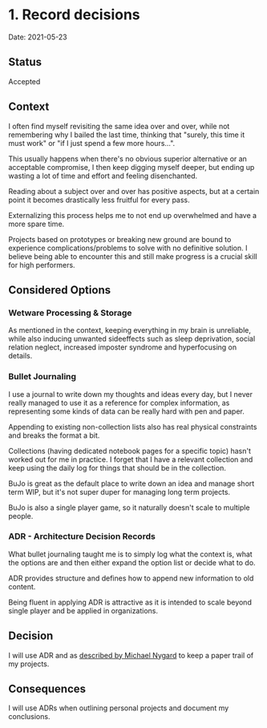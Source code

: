 # 1. Record decisions

Date: 2021-05-23

## Status

Accepted

## Context

I often find myself revisiting the same idea over and over, while not remembering why I bailed the last time, thinking that "surely, this time it must work" or "if I just spend a few more hours...".

This usually happens when there's no obvious superior alternative or an acceptable compromise, I then keep digging myself deeper, but ending up wasting a lot of time and effort and feeling disenchanted.

Reading about a subject over and over has positive aspects, but at a certain point it becomes drastically less fruitful for every pass.

Externalizing this process helps me to not end up overwhelmed and have a more spare time.

Projects based on prototypes or breaking new ground are bound to experience complications/problems to solve with no definitive solution.
I believe being able to encounter this and still make progress is a crucial skill for high performers.

## Considered Options

### Wetware Processing & Storage

As mentioned in the context, keeping everything in my brain is unreliable, while also inducing unwanted sideeffects such as sleep deprivation, social relation neglect, increased imposter syndrome and hyperfocusing on details.

### Bullet Journaling

I use a journal to write down my thoughts and ideas every day, but I never really managed to use it as a reference for complex information, as representing some kinds of data can be really hard with pen and paper.

Appending to existing non-collection lists also has real physical constraints and breaks the format a bit.

Collections (having dedicated notebook pages for a specific topic) hasn't worked out for me in practice.
I forget that I have a relevant collection and keep using the daily log for things that should be in the collection.

BuJo is great as the default place to write down an idea and manage short term WIP, but it's not super duper for managing long term projects.

BuJo is also a single player game, so it naturally doesn't scale to multiple people.

### ADR - Architecture Decision Records

What bullet journaling taught me is to simply log what the context is, what the options are and then either expand the option list or decide what to do.

ADR provides structure and defines how to append new information to old content.

Being fluent in applying ADR is attractive as it is intended to scale beyond single player and be applied in organizations.

## Decision

I will use ADR and as [described by Michael Nygard](http://thinkrelevance.com/blog/2011/11/15/documenting-architecture-decisions) to keep a paper trail of my projects.

## Consequences

I will use ADRs when outlining personal projects and document my conclusions.
